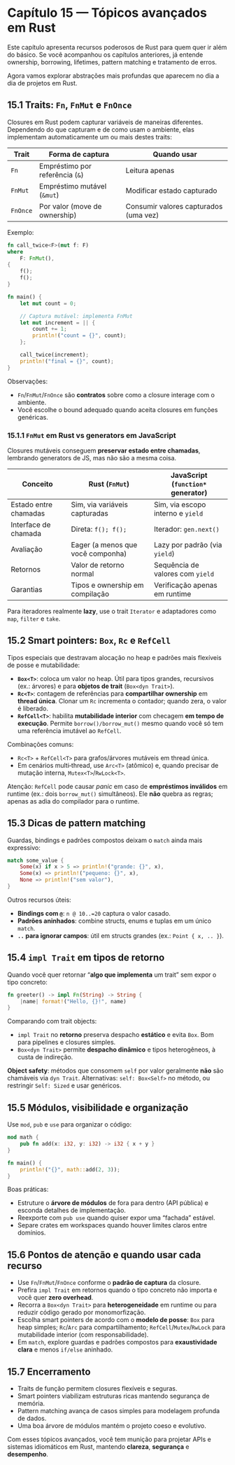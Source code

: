 # Capítulo 15 — Tópicos avançados em Rust

Este capítulo apresenta recursos poderosos de Rust para quem quer ir além do básico. Se você acompanhou os capítulos anteriores, já entende ownership, borrowing, lifetimes, pattern matching e tratamento de erros.

Agora vamos explorar abstrações mais profundas que aparecem no dia a dia de projetos em Rust.

## 15.1 Traits: `Fn`, `FnMut` e `FnOnce`

Closures em Rust podem capturar variáveis de maneiras diferentes. Dependendo do que capturam e de como usam o ambiente, elas implementam automaticamente um ou mais destes traits:

| Trait    | Forma de captura                | Quando usar                           |
| -------- | ------------------------------- | ------------------------------------- |
| `Fn`     | Empréstimo por referência (`&`) | Leitura apenas                        |
| `FnMut`  | Empréstimo mutável (`&mut`)     | Modificar estado capturado            |
| `FnOnce` | Por valor (move de ownership)   | Consumir valores capturados (uma vez) |

Exemplo:

```rust
fn call_twice<F>(mut f: F)
where
    F: FnMut(),
{
    f();
    f();
}

fn main() {
    let mut count = 0;

    // Captura mutável: implementa FnMut
    let mut increment = || {
        count += 1;
        println!("count = {}", count);
    };

    call_twice(increment);
    println!("final = {}", count);
}
```

Observações:

* `Fn`/`FnMut`/`FnOnce` são **contratos** sobre como a closure interage com o ambiente.
* Você escolhe o bound adequado quando aceita closures em funções genéricas.

### 15.1.1 `FnMut` em Rust vs generators em JavaScript

Closures mutáveis conseguem **preservar estado entre chamadas**, lembrando generators de JS, mas não são a mesma coisa.

| Conceito              | Rust (`FnMut`)                    | JavaScript (`function*` generator) |
| --------------------- | --------------------------------- | ---------------------------------- |
| Estado entre chamadas | Sim, via variáveis capturadas     | Sim, via escopo interno e `yield`  |
| Interface de chamada  | Direta: `f(); f();`               | Iterador: `gen.next()`             |
| Avaliação             | Eager (a menos que você componha) | Lazy por padrão (via `yield`)      |
| Retornos              | Valor de retorno normal           | Sequência de valores com `yield`   |
| Garantias             | Tipos e ownership em compilação   | Verificação apenas em runtime      |

Para iteradores realmente **lazy**, use o trait `Iterator` e adaptadores como `map`, `filter` e `take`.

## 15.2 Smart pointers: `Box`, `Rc` e `RefCell`

Tipos especiais que destravam alocação no heap e padrões mais flexíveis de posse e mutabilidade:

* **`Box<T>`**: coloca um valor no heap. Útil para tipos grandes, recursivos (ex.: árvores) e para **objetos de trait** (`Box<dyn Trait>`).
* **`Rc<T>`**: contagem de referências para **compartilhar ownership** em **thread única**. Clonar um `Rc` incrementa o contador; quando zera, o valor é liberado.
* **`RefCell<T>`**: habilita **mutabilidade interior** com checagem **em tempo de execução**. Permite `borrow()/borrow_mut()` mesmo quando você só tem uma referência imutável ao `RefCell`.

Combinações comuns:

* `Rc<T>` + `RefCell<T>` para grafos/árvores mutáveis em thread única.
* Em cenários multi‑thread, use `Arc<T>` (atômico) e, quando precisar de mutação interna, `Mutex<T>`/`RwLock<T>`.

Atenção: `RefCell` pode causar *panic* em caso de **empréstimos inválidos** em runtime (ex.: dois `borrow_mut()` simultâneos). Ele **não** quebra as regras; apenas as adia do compilador para o runtime.

## 15.3 Dicas de pattern matching

Guardas, bindings e padrões compostos deixam o `match` ainda mais expressivo:

```rust
match some_value {
    Some(x) if x > 5 => println!("grande: {}", x),
    Some(x) => println!("pequeno: {}", x),
    None => println!("sem valor"),
}
```

Outros recursos úteis:

* **Bindings com `@`**: `n @ 10..=20` captura o valor casado.
* **Padrões aninhados**: combine structs, enums e tuplas em um único `match`.
* **`..` para ignorar campos**: útil em structs grandes (ex.: `Point { x, .. }`).

## 15.4 `impl Trait` em tipos de retorno

Quando você quer retornar “**algo que implementa** um trait” sem expor o tipo concreto:

```rust
fn greeter() -> impl Fn(String) -> String {
    |name| format!("Hello, {}!", name)
}
```

Comparando com trait objects:

* `impl Trait` no **retorno** preserva despacho **estático** e evita `Box`. Bom para pipelines e closures simples.
* `Box<dyn Trait>` permite **despacho dinâmico** e tipos heterogêneos, à custa de indireção.

**Object safety**: métodos que consomem `self` por valor geralmente **não** são chamáveis via `dyn Trait`. Alternativas: `self: Box<Self>` no método, ou restringir `Self: Sized` e usar genéricos.

## 15.5 Módulos, visibilidade e organização

Use `mod`, `pub` e `use` para organizar o código:

```rust
mod math {
    pub fn add(x: i32, y: i32) -> i32 { x + y }
}

fn main() {
    println!("{}", math::add(2, 3));
}
```

Boas práticas:

* Estruture o **árvore de módulos** de fora para dentro (API pública) e esconda detalhes de implementação.
* Reexporte com `pub use` quando quiser expor uma “fachada” estável.
* Separe crates em workspaces quando houver limites claros entre domínios.

## 15.6 Pontos de atenção e quando usar cada recurso

* Use `Fn`/`FnMut`/`FnOnce` conforme o **padrão de captura** da closure.
* Prefira `impl Trait` em retornos quando o tipo concreto não importa e você quer **zero overhead**.
* Recorra a `Box<dyn Trait>` para **heterogeneidade** em runtime ou para reduzir código gerado por monomorfização.
* Escolha smart pointers de acordo com o **modelo de posse**: `Box` para heap simples; `Rc`/`Arc` para compartilhamento; `RefCell`/`Mutex`/`RwLock` para mutabilidade interior (com responsabilidade).
* Em `match`, explore guardas e padrões compostos para **exaustividade clara** e menos `if/else` aninhado.

## 15.7 Encerramento

* Traits de função permitem closures flexíveis e seguras.
* Smart pointers viabilizam estruturas ricas mantendo segurança de memória.
* Pattern matching avança de casos simples para modelagem profunda de dados.
* Uma boa árvore de módulos mantém o projeto coeso e evolutivo.

Com esses tópicos avançados, você tem munição para projetar APIs e sistemas idiomáticos em Rust, mantendo **clareza**, **segurança** e **desempenho**.
